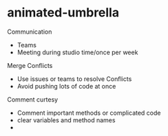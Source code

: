 # animated-umbrella

Communication
- Teams
- Meeting during studio time/once per week

Merge Conflicts
- Use issues or teams to resolve Conflicts
- Avoid pushing lots of code at once

Comment curtesy
- Comment important methods or complicated code
- clear variables and method names
- 